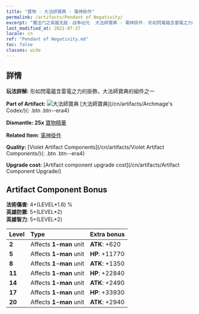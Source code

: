 ```yaml
---
title: "寶物 - 大法師寶典 - 電神掛件"
permalink: /artifacts/Pendant of Negativity/
excerpt: "魔法门之英雄无敌：战争纪元  大法師寶典 - 電神掛件. 形如閃電蘊含雷電之力的掛飾，大法師寶典的組件之一"
last_modified_at: 2021-07-27
locale: cn
ref: "Pendant of Negativity.md"
toc: false
classes: wide
---
```




## 詳情

 **玩法詳解:** 形如閃電蘊含雷電之力的掛飾，大法師寶典的組件之一

 **Part of Artifact:** ![大法師寶典](/images/t/icon_artifact_34.png) [大法師寶典](/cn/artifacts/Archmage's Codex/){: .btn .btn--era4}

 **Dismantle: 25x** [寶物精華](/cn/Items/con_905/)

 **Related Item**: [電神掛件](/cn/Items/art_136/)

 **Quality:** [Violet Artifact Components](/cn/artifacts/Violet Artifact Components/){: .btn .btn--era4}

 **Upgrade cost:** [Artifact component upgrade cost](/cn/artifacts/Artifact Component Upgrade/)

## Artifact Component Bonus

  **法術傷害**: 4+(LEVEL\*1.6) %<br/>**英雄防禦**: 5+(LEVEL\*2)<br/>**英雄智力**: 5+(LEVEL\*2)

  |  Level  | Type |    Extra bonus  | 
  |:--------|:-----|:----------------| 
  | **2** | Affects **1-man** unit | **ATK**: +620 | 
  | **5** | Affects **1-man** unit | **HP**: +11770 | 
  | **8** | Affects **1-man** unit | **ATK**: +1350 | 
  | **11** | Affects **1-man** unit | **HP**: +22840 | 
  | **14** | Affects **1-man** unit | **ATK**: +2490 | 
  | **17** | Affects **1-man** unit | **HP**: +33930 | 
  | **20** | Affects **1-man** unit | **ATK**: +2940 | 
